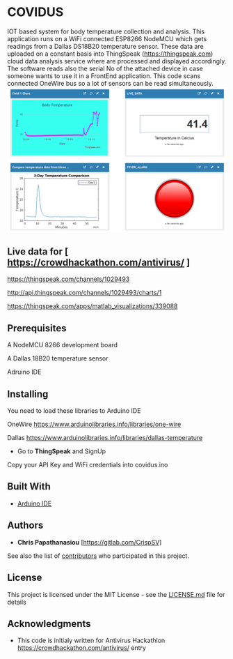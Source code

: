 #  COVIDUS
 IOT based system for body temperature collection and analysis. This application runs on a WiFi connected ESP8266 NodeMCU which gets readings from a Dallas DS18B20 temperature sensor.  These data are uploaded on a constant basis into ThingSpeak (https://thingspeak.com) cloud data analysis service where are processed and displayed accordingly. The software reads also the serial No of the attached device in case someone wants to use it in a FrontEnd application. This code scans connected OneWire bus so a lot of sensors can be read simultaneously.
  ![image1](Fever_alert.PNG)
  
## Live data for  [ https://crowdhackathon.com/antivirus/ ]

 https://thingspeak.com/channels/1029493
 
 http://api.thingspeak.com/channels/1029493/charts/1
 
 https://thingspeak.com/apps/matlab_visualizations/339088


 
## Prerequisites

A NodeMCU 8266 development board

A Dallas 18B20 temperature sensor 

Adruino IDE



## Installing



You need to load these libraries to Arduino IDE

OneWire https://www.arduinolibraries.info/libraries/one-wire

Dallas https://www.arduinolibraries.info/libraries/dallas-temperature


* Go to **ThingSpeak** and SignUp

Copy your API Key and WiFi credentials into covidus.ino


## Built With

* [Arduino IDE](https://www.arduino.cc/en/main/software) 

## Authors

* **Chris Papathanasiou** [https://gitlab.com/CrispSV] 

See also the list of [contributors](https://github.com/avcrowdhackathon/OMNIS/blob/master/contributors) who participated in this project.

## License

This project is licensed under the MIT License - see the [LICENSE.md](LICENSE.md) file for details

## Acknowledgments

* This code is initialy written for Antivirus Hackathlon https://crowdhackathon.com/antivirus/ entry 

